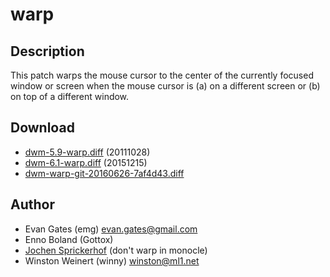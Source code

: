 warp
====

Description
-----------

This patch warps the mouse cursor to the center of the currently focused window
or screen when the mouse cursor is (a) on a different screen or (b) on top of a
different window.

Download
--------

* [dwm-5.9-warp.diff](dwm-5.9-warp.diff) (20111028)
* [dwm-6.1-warp.diff](dwm-6.1-warp.diff) (20151215)
* [dwm-warp-git-20160626-7af4d43.diff](dwm-warp-git-20160626-7af4d43.diff)

Author
------

* Evan Gates (emg) <evan.gates@gmail.com>
* Enno Boland (Gottox)
* [Jochen Sprickerhof](mailto:project@firstname.lastname.de) (don't warp in monocle)
* Winston Weinert (winny) <winston@ml1.net>
